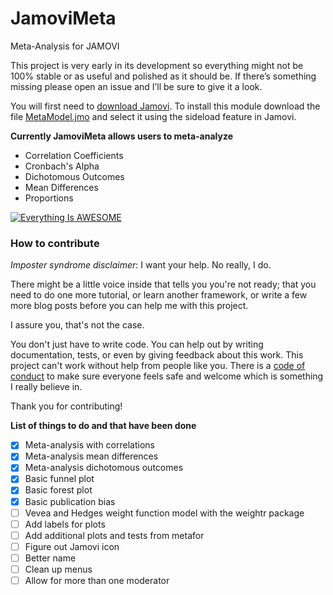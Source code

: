 # JamoviMeta
Meta-Analysis for JAMOVI

This project is very early in its development so everything might not be 100% stable or as useful and polished as it should be. If there’s something missing please open an issue and I’ll be sure to give it a look. 

You will first need to [download Jamovi](https://www.jamovi.org/download.html). To install this module download the file [MetaModel.jmo](https://github.com/kylehamilton/JamoviMeta/raw/master/MetaModel.jmo) and select it using the sideload feature in Jamovi.

**Currently JamoviMeta allows users to meta-analyze**
* Correlation Coefficients
* Cronbach's Alpha
* Dichotomous Outcomes
* Mean Differences
* Proportions

[![Everything Is AWESOME](http://i.imgur.com/vJ3B9Z7.png)](https://www.youtube.com/watch?v=7Wj9R_Qd4gs "Everything Is AWESOME")

### How to contribute

*Imposter syndrome disclaimer*: I want your help. No really, I do.

There might be a little voice inside that tells you you're not ready; that you need to do one more tutorial, or learn another framework, or write a few more blog posts before you can help me with this project.

I assure you, that's not the case.

You don't just have to write code. You can help out by writing documentation, tests, or even by giving feedback about this work. This project can't work without help from people like you. There is a [code of conduct](https://github.com/kylehamilton/JamoviMeta/blob/master/CODE_OF_CONDUCT.md) to make sure everyone feels safe and welcome which is something I really believe in. 

Thank you for contributing!

**List of things to do and that have been done**
- [x] Meta-analysis with correlations 
- [x] Meta-analysis mean differences
- [x] Meta-analysis dichotomous outcomes
- [x] Basic funnel plot
- [x] Basic forest plot
- [x] Basic publication bias
- [ ] Vevea and Hedges weight function model with the weightr package
- [ ] Add labels for plots
- [ ] Add additional plots and tests from metafor
- [ ] Figure out Jamovi icon
- [ ] Better name
- [ ] Clean up menus
- [ ] Allow for more than one moderator

